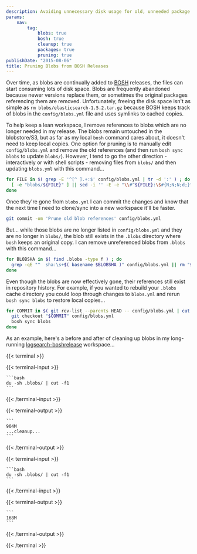 ```yaml
---
description: Avoiding unnecessary disk usage for old, unneeded package files.
params:
    nav:
        tag:
            blobs: true
            bosh: true
            cleanup: true
            packages: true
            pruning: true
publishDate: "2015-08-06"
title: Pruning Blobs from BOSH Releases
---
```


Over time, as blobs are continually added to [BOSH][1] releases, the files can start consuming lots of disk space. Blobs are frequently abandoned because newer versions replace them, or sometimes the original packages referencing them are removed. Unfortunately, freeing the disk space isn't as simple as `rm blobs/elasticsearch-1.5.2.tar.gz` because BOSH keeps track of blobs in the `config/blobs.yml` file and uses symlinks to cached copies.

To help keep a lean workspace, I remove references to blobs which are no longer needed in my release. The blobs remain untouched in the blobstore/S3, but as far as my local `bosh` command cares about, it doesn't need to keep local copies. One option for pruning is to manually edit `config/blobs.yml` and remove the old references (and then run `bosh sync blobs` to update `blobs/`). However, I tend to go the other direction - interactively or with shell scripts - removing files from `blobs/` and then updating `blobs.yml` with this command...

```bash
for FILE in $( grep -E '^[^ ].+:$' config/blobs.yml | tr -d ':' ) ; do
  [ -e "blobs/${FILE}" ] || sed -i '' -E -e "\\#^${FILE}:\$#{N;N;N;d;}" config/blobs.yml
done
```

Once they're gone from `blobs.yml` I can commit the changes and know that the next time I need to clone/sync into a new workspace it'll be faster.

```bash
git commit -om 'Prune old blob references' config/blobs.yml
```

But... while those blobs are no longer listed in `config/blobs.yml` and they are no longer in `blobs/`, the blob still exists in the `.blobs` directory where `bosh` keeps an original copy. I can remove unreferenced blobs from `.blobs` with this command...

```bash
for BLOBSHA in $( find .blobs -type f ) ; do
  grep -qE "^  sha:\s+$( basename $BLOBSHA )" config/blobs.yml || rm "$BLOBSHA"
done
```

Even though the blobs are now effectively gone, their references still exist in repository history. For example, if you wanted to rebuild your `.blobs` cache directory you could loop through changes to `blobs.yml` and rerun `bosh sync blobs` to restore local copies...

```bash
for COMMIT in $( git rev-list --parents HEAD -- config/blobs.yml | cut -d" " -f1 ; git rev-parse HEAD ) ; do
  git checkout "$COMMIT" config/blobs.yml
  bosh sync blobs
done
```

As an example, here's a before and after of cleaning up blobs in my long-running [logsearch-boshrelease][2] workspace...

{{< terminal >}}

  {{< terminal-input >}}

    ```bash
    du -sh .blobs/ | cut -f1
    ```

  {{< /terminal-input >}}

  {{< terminal-output >}}

    ```
    904M
    ...cleanup...
    ```

  {{< /terminal-output >}}

  {{< terminal-input >}}

    ```bash
    du -sh .blobs/ | cut -f1
    ```

  {{< /terminal-input >}}

  {{< terminal-output >}}

    ```
    168M
    ```

  {{< /terminal-output >}}

{{< /terminal >}}


 [1]: http://bosh.io/
 [2]: https://github.com/logsearch/logsearch-boshrelease
